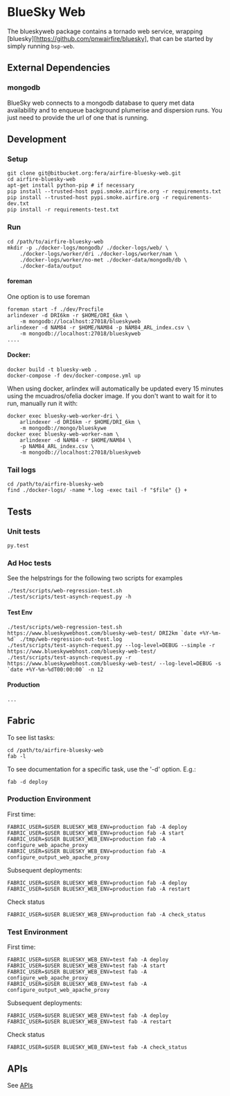 # BlueSky Web

The blueskyweb package contains a tornado web service, wrapping
[bluesky][https://github.com/pnwairfire/bluesky],
that can be started by simply running ```bsp-web```.






## External Dependencies

### mongodb

BlueSky web connects to a mongodb database to query met data availability
and to enqueue background plumerise and dispersion runs.
You just need to provide the url of one that is running.






## Development

### Setup

    git clone git@bitbucket.org:fera/airfire-bluesky-web.git
    cd airfire-bluesky-web
    apt-get install python-pip # if necessary
    pip install --trusted-host pypi.smoke.airfire.org -r requirements.txt
    pip install --trusted-host pypi.smoke.airfire.org -r requirements-dev.txt
    pip install -r requirements-test.txt

### Run

    cd /path/to/airfire-bluesky-web
    mkdir -p ./docker-logs/mongodb/ ./docker-logs/web/ \
        ./docker-logs/worker/dri ./docker-logs/worker/nam \
        ./docker-logs/worker/no-met ./docker-data/mongodb/db \
        ./docker-data/output

#### foreman

One option is to use foreman

    foreman start -f ./dev/Procfile
    arlindexer -d DRI6km -r $HOME/DRI_6km \
        -m mongodb://localhost:27018/blueskyweb
    arlindexer -d NAM84 -r $HOME/NAM84 -p NAM84_ARL_index.csv \
        -m mongodb://localhost:27018/blueskyweb
    ....

#### Docker:

    docker build -t bluesky-web .
    docker-compose -f dev/docker-compose.yml up

When using docker, arlindex will automatically be updated every
15 minutes using the mcuadros/ofelia docker image.
If you don't want to wait for it to run, manually run it with:

    docker exec bluesky-web-worker-dri \
        arlindexer -d DRI6km -r $HOME/DRI_6km \
        -m mongodb://mongo/blueskywe
    docker exec bluesky-web-worker-nam \
        arlindexer -d NAM84 -r $HOME/NAM84 \
        -p NAM84_ARL_index.csv \
        -m mongodb://localhost:27018/blueskyweb

### Tail logs

    cd /path/to/airfire-bluesky-web
    find ./docker-logs/ -name *.log -exec tail -f "$file" {} +






## Tests

### Unit tests

    py.test

### Ad Hoc tests

See the helpstrings for the following two scripts for examples

    ./test/scripts/web-regression-test.sh
    ./test/scripts/test-asynch-request.py -h

#### Test Env

    ./test/scripts/web-regression-test.sh https://www.blueskywebhost.com/bluesky-web-test/ DRI2km `date +%Y-%m-%d` ./tmp/web-regression-out-test.log
    ./test/scripts/test-asynch-request.py --log-level=DEBUG --simple -r https://www.blueskywebhost.com/bluesky-web-test/
    ./test/scripts/test-asynch-request.py -r https://www.blueskywebhost.com/bluesky-web-test/ --log-level=DEBUG -s `date +%Y-%m-%dT00:00:00` -n 12

#### Production

    ...






## Fabric

To see list tasks:

    cd /path/to/airfire-bluesky-web
    fab -l

To see documentation for a specific task, use the '-d' option. E.g.:

    fab -d deploy

### Production Environment

First time:

    FABRIC_USER=$USER BLUESKY_WEB_ENV=production fab -A deploy
    FABRIC_USER=$USER BLUESKY_WEB_ENV=production fab -A start
    FABRIC_USER=$USER BLUESKY_WEB_ENV=production fab -A configure_web_apache_proxy
    FABRIC_USER=$USER BLUESKY_WEB_ENV=production fab -A configure_output_web_apache_proxy

Subsequent deployments:

    FABRIC_USER=$USER BLUESKY_WEB_ENV=production fab -A deploy
    FABRIC_USER=$USER BLUESKY_WEB_ENV=production fab -A restart

Check status

    FABRIC_USER=$USER BLUESKY_WEB_ENV=production fab -A check_status

### Test Environment

First time:

    FABRIC_USER=$USER BLUESKY_WEB_ENV=test fab -A deploy
    FABRIC_USER=$USER BLUESKY_WEB_ENV=test fab -A start
    FABRIC_USER=$USER BLUESKY_WEB_ENV=test fab -A configure_web_apache_proxy
    FABRIC_USER=$USER BLUESKY_WEB_ENV=test fab -A configure_output_web_apache_proxy

Subsequent deployments:

    FABRIC_USER=$USER BLUESKY_WEB_ENV=test fab -A deploy
    FABRIC_USER=$USER BLUESKY_WEB_ENV=test fab -A restart

Check status

    FABRIC_USER=$USER BLUESKY_WEB_ENV=test fab -A check_status





## APIs

See [APIs](doc/API.md)
